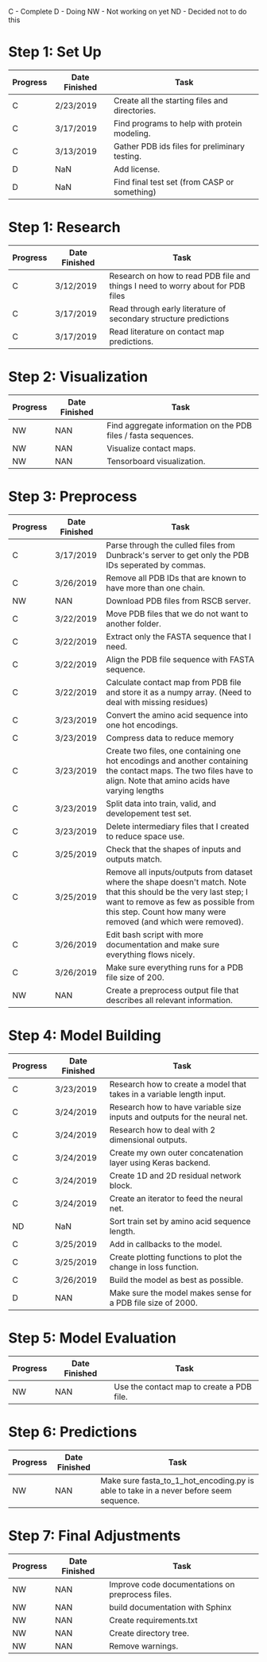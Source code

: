 C - Complete
D - Doing
NW - Not working on yet
ND - Decided not to do this


# Step 1: Set Up

| Progress | Date Finished | Task                  
|----------|---------------|-----
|C         | 2/23/2019     | Create all the starting files and directories.
|C         | 3/17/2019     | Find programs to help with protein modeling.
|C         | 3/13/2019     | Gather PDB ids files for preliminary testing.
|D         | NaN    | Add license.
|D         | NaN    | Find final test set (from CASP or something)




# Step 1: Research 

| Progress | Date Finished | Task                  
|----------|---------------|-----
|C         | 3/12/2019     | Research on how to read PDB file and things I need to worry about for PDB files
|C         | 3/17/2019     | Read through early literature of secondary structure predictions
|C         | 3/17/2019     | Read literature on contact map predictions.

# Step 2: Visualization

| Progress | Date Finished | Task                  
|----------|---------------|-----
| NW | NAN| Find aggregate information on the PDB files / fasta sequences.
| NW | NAN| Visualize contact maps.
| NW | NAN| Tensorboard visualization.


# Step 3: Preprocess

| Progress | Date Finished | Task                  
|----------|---------------|-----
|C         | 3/17/2019     | Parse through the culled files from Dunbrack's server to get only the PDB IDs seperated by commas.
|C         | 3/26/2019     | Remove all PDB IDs that are known to have more than one chain.
| NW | NAN| Download PDB files from RSCB server.
|C         | 3/22/2019     | Move PDB files that we do not want to another folder.
|C         | 3/22/2019     | Extract only the FASTA sequence that I need.
|C         | 3/22/2019     | Align the PDB file sequence with FASTA sequence.
|C         | 3/22/2019     | Calculate contact map from PDB file and store it as a numpy array. (Need to deal with missing residues)
|C         | 3/23/2019     | Convert the amino acid sequence into one hot encodings.
|C         | 3/23/2019     | Compress data to reduce memory
|C         | 3/23/2019     | Create two files, one containing one hot encodings and another containing the contact maps. The two files have to align. Note that amino acids have varying lengths
|C         | 3/23/2019     | Split data into train, valid, and developement test set.
|C         | 3/23/2019     | Delete intermediary files that I created to reduce space use.
|C         | 3/25/2019     |  Check that the shapes of inputs and outputs match.
|C         | 3/25/2019     | Remove all inputs/outputs from dataset where the shape doesn't match. Note that this should be the very last step; I want to remove as few as possible from this step. Count how many were removed (and which were removed).
|C         | 3/26/2019     |  Edit bash script with more documentation and make sure everything flows nicely.
|C         | 3/26/2019     |  Make sure everything runs for a PDB file size of 200.
| NW | NAN| Create a preprocess output file that describes all relevant information.




# Step 4: Model Building

| Progress | Date Finished | Task                  
|----------|---------------|-----
| C        | 3/23/2019     | Research how to create a model that takes in a variable length input.
| C        | 3/24/2019     | Research how to have variable size inputs and outputs for the neural net.
| C        | 3/24/2019     | Research how to deal with 2 dimensional outputs.
| C        | 3/24/2019     | Create my own outer concatenation layer using Keras backend.
| C        | 3/24/2019     | Create 1D and 2D residual network block.
| C        | 3/24/2019     | Create an iterator to feed the neural net.
|ND        | NaN           | Sort train set by amino acid sequence length.
| C        | 3/25/2019     | Add in callbacks to the model.
| C        | 3/25/2019     | Create plotting functions to plot the change in loss function.
| C        | 3/26/2019     | Build the model as best as possible.
| D         | NAN     |  Make sure the model makes sense for a PDB file size of 2000.



# Step 5: Model Evaluation

| Progress | Date Finished | Task                  
|----------|---------------|-----
| NW | NAN | Use the contact map to create a PDB file.


# Step 6: Predictions

| Progress | Date Finished | Task                  
|----------|---------------|-----
| NW | NAN | Make sure fasta_to_1_hot_encoding.py is able to take in a never before seem sequence.


# Step 7: Final Adjustments 

| Progress | Date Finished | Task  
|----------|---------------|-----
| NW | NAN | Improve code documentations on preprocess files.
| NW | NAN| build documentation with Sphinx
| NW | NAN | Create requirements.txt
| NW | NAN | Create directory tree.
| NW | NAN | Remove warnings.